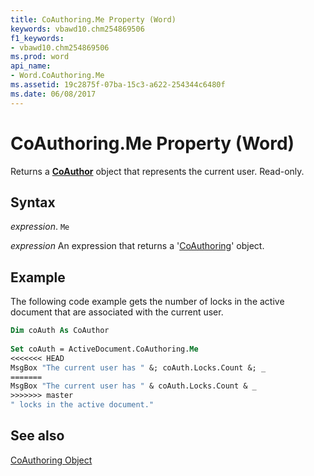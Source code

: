 ```yaml
---
title: CoAuthoring.Me Property (Word)
keywords: vbawd10.chm254869506
f1_keywords:
- vbawd10.chm254869506
ms.prod: word
api_name:
- Word.CoAuthoring.Me
ms.assetid: 19c2875f-07ba-15c3-a622-254344c6480f
ms.date: 06/08/2017
---
```



# CoAuthoring.Me Property (Word)

Returns a  **[CoAuthor](Word.CoAuthor.md)** object that represents the current user. Read-only.


## Syntax

 _expression_. `Me`

 _expression_ An expression that returns a '[CoAuthoring](Word.CoAuthoring.md)' object.


## Example

The following code example gets the number of locks in the active document that are associated with the current user.


```vb
Dim coAuth As CoAuthor 
 
Set coAuth = ActiveDocument.CoAuthoring.Me 
<<<<<<< HEAD
MsgBox "The current user has " &; coAuth.Locks.Count &; _ 
=======
MsgBox "The current user has " & coAuth.Locks.Count & _ 
>>>>>>> master
" locks in the active document."
```


## See also


[CoAuthoring Object](Word.CoAuthoring.md)


